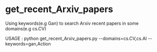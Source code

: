 # get_recent_Arxiv_papers
Using keywords(e.g Gan) to search Arxiv recent papers in some domains(e.g cs.CV) 

USAGE : python get_recent_Arxiv_papers.py --domains=cs.CV,cs.AI --keywords=gan,Action
